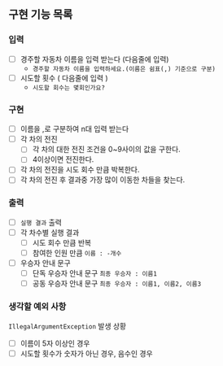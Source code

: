 ## 구현 기능 목록

### 입력

- [ ] 경주할 자동차 이름을 입력 받는다 (다음줄에 입력) 
  - `경주할 자동차 이름을 입력하세요.(이름은 쉼표(,) 기준으로 구분)`
- [ ] 시도할 횟수 ( 다음줄에 입력 )
  - `시도할 회수는 몇회인가요?`

### 구현
- [ ] 이름을 ,로 구분하여 n대 입력 받는다
- [ ] 각 차의 전진
  - [ ] 각 차의 대한 전진 조건을 0~9사이의 값을 구한다.
  - [ ] 4이상이면 전진한다.
- [ ] 각 차의 전진을 시도 회수 만큼 박복한다.
- [ ] 각 차의 전진 후 결과중 가장 많이 이동한 차들을 찾는다.  

### 출력
- [ ] `실행 결과` 출력 
- [ ] 각 차수별 실행 결과
    - [ ] 시도 회수 만큼 반복
    - [ ] 참여한 인원 만큼 `이름 : -개수`
- [ ] 우승자 안내 문구
    - [ ] 단독 우승자 안내 문구 `최종 우승자 : 이름1`
    - [ ] 공동 우승자 안내 문구 `최종 우승자 : 이름1, 이름2, 이름3`

### 생각할 예외 사항
`IllegalArgumentException` 발생 상황
- [ ] 이름이 5자 이상인 경우
- [ ] 시도할 횟수가 숫자가 아닌 경우, 음수인 경우 